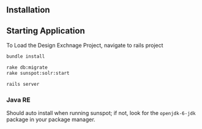 ## Installation ##



## Starting Application ##

To Load the Design Exchnage Project, navigate to rails project

```bash
bundle install

rake db:migrate
rake sunspot:solr:start

rails server
```

### Java RE ###

Should auto install when running sunspot; if not, look for the `openjdk-6-jdk` package in your package manager.
